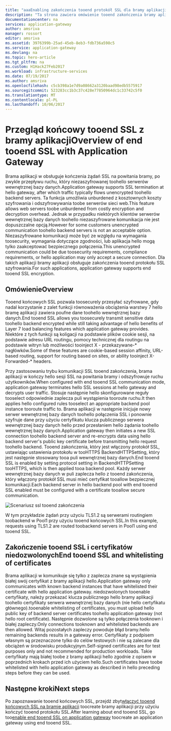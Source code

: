 ```yaml
---
title: "aaaEnabling zakończenia tooend protokół SSL dla bramy aplikacji Azure | Dokumentacja firmy Microsoft"
description: "Ta strona zawiera omówienie tooend zakończenia bramy aplikacji hello obsługi protokołu SSL."
documentationcenter: na
services: application-gateway
author: amsriva
manager: rossort
editor: amsriva
ms.assetid: 3976399b-25ad-45eb-8eb3-fdb736a598c5
ms.service: application-gateway
ms.devlang: na
ms.topic: hero-article
ms.tgt_pltfrm: na
ms.custom: H1Hack27Feb2017
ms.workload: infrastructure-services
ms.date: 07/19/2017
ms.author: amsriva
ms.openlocfilehash: c5cb398a1e7d9a08662a3120baad98edb5575917
ms.sourcegitcommit: 523283cc1b3c37c428e77850964dc1c33742c5f0
ms.translationtype: MT
ms.contentlocale: pl-PL
ms.lasthandoff: 10/06/2017
---
```

# <a name="overview-of-end-tooend-ssl-with-application-gateway"></a><span data-ttu-id="daa3f-103">Przegląd końcowy tooend SSL z bramy aplikacji</span><span class="sxs-lookup"><span data-stu-id="daa3f-103">Overview of end tooend SSL with Application Gateway</span></span>

<span data-ttu-id="daa3f-104">Brama aplikacji w obsługuje kończenia żądań SSL na powitania bramy, po zwykle przepływu ruchu, który niezaszyfrowanej toohello serwerów wewnętrznej bazy danych.</span><span class="sxs-lookup"><span data-stu-id="daa3f-104">Application gateway supports SSL termination at hello gateway, after which traffic typically flows unencrypted toohello backend servers.</span></span> <span data-ttu-id="daa3f-105">Ta funkcja umożliwia unburdened z kosztownych koszty szyfrowania i odszyfrowywania toobe serwerów sieci web.</span><span class="sxs-lookup"><span data-stu-id="daa3f-105">This feature allows web servers toobe unburdened from costly encryption and decryption overhead.</span></span> <span data-ttu-id="daa3f-106">Jednak w przypadku niektórych klientów serwerów wewnętrznej bazy danych toohello niezaszyfrowane komunikacja nie jest dopuszczalne opcją.</span><span class="sxs-lookup"><span data-stu-id="daa3f-106">However for some customers unencrypted communication toohello backend servers is not an acceptable option.</span></span> <span data-ttu-id="daa3f-107">Niezaszyfrowane komunikacji może być ze względu na wymagania toosecurity, wymagania dotyczące zgodności, lub aplikacja hello mogą tylko zaakceptować bezpiecznego połączenia.</span><span class="sxs-lookup"><span data-stu-id="daa3f-107">This unencrypted communication could be due toosecurity requirements, compliance requirements, or hello application may only accept a secure connection.</span></span> <span data-ttu-id="daa3f-108">Dla takich aplikacji bramy aplikacji obsługuje zakończenia tooend protokołu SSL szyfrowania.</span><span class="sxs-lookup"><span data-stu-id="daa3f-108">For such applications, application gateway supports end tooend SSL encryption.</span></span>

## <a name="overview"></a><span data-ttu-id="daa3f-109">Omówienie</span><span class="sxs-lookup"><span data-stu-id="daa3f-109">Overview</span></span>

<span data-ttu-id="daa3f-110">Tooend końcowych SSL pozwala toosecurely przesyłać szyfrowane, gdy nadal korzystanie z zalet funkcji równoważenia obciążenia warstwy 7 hello bramę aplikacji zawiera poufne dane toohello wewnętrznej bazy danych.</span><span class="sxs-lookup"><span data-stu-id="daa3f-110">End tooend SSL allows you toosecurely transmit sensitive data toohello backend encrypted while still taking advantage of hello benefits of Layer 7 load balancing features which application gateway provides.</span></span> <span data-ttu-id="daa3f-111">Niektóre z tych funkcji są koligacji na podstawie plików cookie sesji, na podstawie adresu URL routingu, pomocy technicznej dla routingu na podstawie witryn lub możliwości tooinject X - przekazywane-* nagłówków.</span><span class="sxs-lookup"><span data-stu-id="daa3f-111">Some of these features are cookie-based session affinity, URL-based routing, support for routing based on sites, or ability tooinject X-Forwarded-* headers.</span></span>

<span data-ttu-id="daa3f-112">Przy zastosowaniu trybu komunikacji SSL tooend zakończenia, brama aplikacji w kończy hello sesji SSL na powitania bramy i odszyfrowuje ruchu użytkowników.</span><span class="sxs-lookup"><span data-stu-id="daa3f-112">When configured with end tooend SSL communication mode, application gateway terminates hello SSL sessions at hello gateway and decrypts user traffic.</span></span> <span data-ttu-id="daa3f-113">Stosuje następnie hello skonfigurowane reguły tooselect odpowiednie zaplecza puli wystąpienia tooroute ruchu.</span><span class="sxs-lookup"><span data-stu-id="daa3f-113">It then applies hello configured rules tooselect an appropriate backend pool instance tooroute traffic to.</span></span> <span data-ttu-id="daa3f-114">Brama aplikacji w następnie inicjuje nowy serwer wewnętrznej bazy danych toohello połączenia SSL i ponownie szyfruje dane przy użyciu certyfikatu klucza publicznego serwera wewnętrznej bazy danych hello przed przesłaniem hello żądania toohello wewnętrznej bazy danych.</span><span class="sxs-lookup"><span data-stu-id="daa3f-114">Application gateway then initiates a new SSL connection toohello backend server and re-encrypts data using hello backend server's public key certificate before transmitting hello request toohello backend.</span></span> <span data-ttu-id="daa3f-115">Tooend zakończenia, który jest włączony protokół SSL, ustawiając ustawienia protokołu w tooHTTPS BackendHTTPSetting, który jest następnie stosowany tooa puli wewnętrznej bazy danych.</span><span class="sxs-lookup"><span data-stu-id="daa3f-115">End tooend SSL is enabled by setting protocol setting in BackendHTTPSetting tooHTTPS, which is then applied tooa backend pool.</span></span> <span data-ttu-id="daa3f-116">Każdy serwer wewnętrznej bazy danych w puli zaplecza hello z tooend zakończenia, który włączony protokół SSL musi mieć certyfikat tooallow bezpiecznej komunikacji.</span><span class="sxs-lookup"><span data-stu-id="daa3f-116">Each backend server in hello backend pool with end tooend SSL enabled must be configured with a certificate tooallow secure communication.</span></span>

![Scenariusz ssl tooend zakończenia][1]

<span data-ttu-id="daa3f-118">W tym przykładzie żądań przy użyciu TLS1.2 są serwerami routingiem toobackend w Pool1 przy użyciu tooend końcowych SSL.</span><span class="sxs-lookup"><span data-stu-id="daa3f-118">In this example, requests using TLS1.2 are routed toobackend servers in Pool1 using end tooend SSL.</span></span>

## <a name="end-tooend-ssl-and-whitelisting-of-certificates"></a><span data-ttu-id="daa3f-119">Zakończenie tooend SSL i certyfikatów niedozwolonych</span><span class="sxs-lookup"><span data-stu-id="daa3f-119">End tooend SSL and whitelisting of certificates</span></span>

<span data-ttu-id="daa3f-120">Brama aplikacji w komunikuje się tylko z zaplecza znane są wystąpienia białej swój certyfikat z bramy aplikacji hello.</span><span class="sxs-lookup"><span data-stu-id="daa3f-120">Application gateway only communicates with known backend instances that have whitelisted their certificate with hello application gateway.</span></span> <span data-ttu-id="daa3f-121">niedozwolonych tooenable certyfikaty, należy przekazać klucza publicznego hello bramy aplikacji toohello certyfikaty serwera wewnętrznej bazy danych (nie hello certyfikatu głównego).</span><span class="sxs-lookup"><span data-stu-id="daa3f-121">tooenable whitelisting of certificates, you must upload hello public key of backend server certificates toohello application gateway (not hello root certificate).</span></span> <span data-ttu-id="daa3f-122">Następnie dozwolone są tylko połączenia tooknown i białej zapleczy.</span><span class="sxs-lookup"><span data-stu-id="daa3f-122">Only connections tooknown and whitelisted backends are then allowed.</span></span> <span data-ttu-id="daa3f-123">Witaj pozostałych zapleczy powoduje błąd bramy.</span><span class="sxs-lookup"><span data-stu-id="daa3f-123">hello remaining backends results in a gateway error.</span></span> <span data-ttu-id="daa3f-124">Certyfikaty z podpisem własnym są przeznaczone tylko do celów testowych i nie są zalecane dla obciążeń w środowisku produkcyjnym.</span><span class="sxs-lookup"><span data-stu-id="daa3f-124">Self-signed certificates are for test purposes only and not recommended for production workloads.</span></span> <span data-ttu-id="daa3f-125">Takie certyfikaty mają białej toobe z bramy aplikacji hello zgodnie z opisem w poprzednich krokach przed ich użyciem hello.</span><span class="sxs-lookup"><span data-stu-id="daa3f-125">Such certificates have toobe whitelisted with hello application gateway as described in hello preceding steps before they can be used.</span></span>

## <a name="next-steps"></a><span data-ttu-id="daa3f-126">Następne kroki</span><span class="sxs-lookup"><span data-stu-id="daa3f-126">Next steps</span></span>

<span data-ttu-id="daa3f-127">Po zapoznawanie tooend końcowych SSL, przejdź zbyt[włączyć tooend końcowych SSL na bramie aplikacji](application-gateway-end-to-end-ssl-powershell.md) toocreate bramy aplikacji przy użyciu kończyć tooend protokołu SSL.</span><span class="sxs-lookup"><span data-stu-id="daa3f-127">After learning about end tooend SSL, go too[enable end tooend SSL on application gateway](application-gateway-end-to-end-ssl-powershell.md) toocreate an application gateway using end tooend SSL.</span></span>

<!--Image references-->

[1]: ./media/application-gateway-backend-ssl/scenario.png
